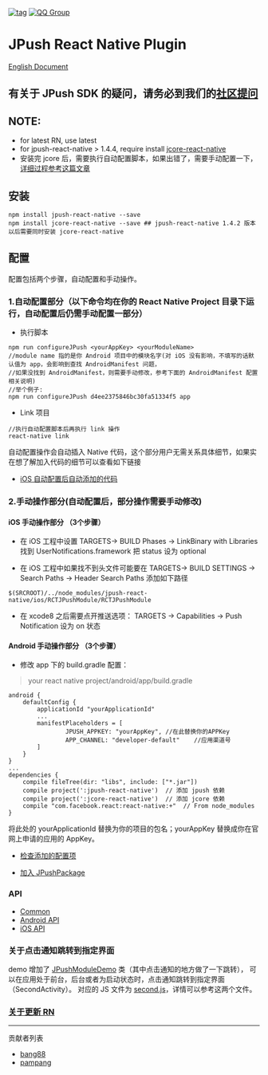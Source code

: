 [![tag](https://img.shields.io/badge/tag-1.6.5-blue.svg)](https://github.com/jpush/jpush-react-native/releases)
[![QQ Group](https://img.shields.io/badge/QQ%20Group-553406342-red.svg)]()
# JPush React Native Plugin

[English Document](https://github.com/jpush/jpush-react-native/blob/master/example/documents/ReadMeEn.md)

## 有关于 JPush SDK 的疑问，请务必到我们的[社区提问](https://community.jiguang.cn/)

## NOTE:
- for latest RN, use latest
- for jpush-react-native > 1.4.4, require install [jcore-react-native](https://github.com/jpush/jcore-react-native)
- 安装完 jcore 后，需要执行自动配置脚本，如果出错了，需要手动配置一下，[详细过程参考这篇文章](http://bbs.reactnative.cn/topic/3505/%E7%94%A8-jpush-react-native-%E6%8F%92%E4%BB%B6%E5%BF%AB%E9%80%9F%E9%9B%86%E6%88%90%E6%8E%A8%E9%80%81%E5%8A%9F%E8%83%BD-android-%E7%AF%87)
## 安装
```
npm install jpush-react-native --save
npm install jcore-react-native --save ## jpush-react-native 1.4.2 版本以后需要同时安装 jcore-react-native

```
## 配置
配置包括两个步骤，自动配置和手动操作。
### 1.自动配置部分（以下命令均在你的 React Native Project 目录下运行，自动配置后仍需手动配置一部分）

- 执行脚本
```
npm run configureJPush <yourAppKey> <yourModuleName>
//module name 指的是你 Android 项目中的模块名字(对 iOS 没有影响，不填写的话默认值为 app，会影响到查找 AndroidManifest 问题，
//如果没找到 AndroidManifest，则需要手动修改，参考下面的 AndroidManifest 配置相关说明)
//举个例子:
npm run configureJPush d4ee2375846bc30fa51334f5 app
```

- Link 项目
```
//执行自动配置脚本后再执行 link 操作
react-native link
```
自动配置操作会自动插入 Native 代码，这个部分用户无需关系具体细节，如果实在想了解加入代码的细节可以查看如下链接
- [iOS 自动配置后自动添加的代码](https://github.com/jpush/jpush-react-native/blob/master/example/documents/iOS_Usage.md)

### 2.手动操作部分(自动配置后，部分操作需要手动修改) 
#### iOS 手动操作部分 （3个步骤）
- 在 iOS 工程中设置 TARGETS-> BUILD Phases -> LinkBinary with Libraries 找到 UserNotifications.framework 把 status 设为 optional

- 在 iOS 工程中如果找不到头文件可能要在 TARGETS-> BUILD SETTINGS -> Search Paths -> Header Search Paths 添加如下路径
```
$(SRCROOT)/../node_modules/jpush-react-native/ios/RCTJPushModule/RCTJPushModule
```
- 在 xcode8 之后需要点开推送选项： TARGETS -> Capabilities -> Push Notification 设为 on 状态

#### Android 手动操作部分 （3个步骤）
- 修改 app 下的 build.gradle 配置：

> your react native project/android/app/build.gradle

```
android {
    defaultConfig {
        applicationId "yourApplicationId"
        ...
        manifestPlaceholders = [
                JPUSH_APPKEY: "yourAppKey", //在此替换你的APPKey
                APP_CHANNEL: "developer-default"    //应用渠道号
        ]
    }
}
...
dependencies {
    compile fileTree(dir: "libs", include: ["*.jar"])
    compile project(':jpush-react-native')  // 添加 jpush 依赖
    compile project(':jcore-react-native')  // 添加 jcore 依赖
    compile "com.facebook.react:react-native:+"  // From node_modules
}
```

将此处的 yourApplicationId 替换为你的项目的包名；yourAppKey 替换成你在官网上申请的应用的 AppKey。

- [检查添加的配置项](https://github.com/jpush/jpush-react-native/blob/master/example/documents/Check.md)

- [加入 JPushPackage](https://github.com/jpush/jpush-react-native/blob/master/example/documents/Android%20Usage.md)


### API

- [Common](https://github.com/jpush/jpush-react-native/blob/master/example/documents/Common.md)
- [Android API](https://github.com/jpush/jpush-react-native/blob/master/example/documents/Android%20API.md)
- [iOS API](https://github.com/jpush/jpush-react-native/blob/master/example/documents/iOS_API.md)

### 关于点击通知跳转到指定界面
demo 增加了 [JPushModuleDemo](./example/android/app/src/com/pushdemo/JPushModuleDemo.java) 类（其中点击通知的地方做了一下跳转），
可以在应用处于前台，后台或者为启动状态时，点击通知跳转到指定界面（SecondActivity）。
对应的 JS 文件为 [second.js](./example/react-native-android/second.js)，详情可以参考这两个文件。


### [关于更新 RN](https://github.com/jpush/jpush-react-native/blob/master/example/documents/Update%20React%20Native.md)

---
贡献者列表
- [bang88](https://github.com/bang88)
- [pampang](https://github.com/pampang)

